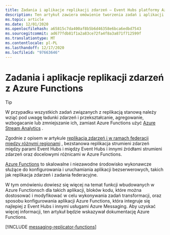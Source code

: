 ```yaml
---
title: Zadania i aplikacje replikacji zdarzeń — Event Hubs platformy Azure | Microsoft Docs
description: Ten artykuł zawiera omówienie tworzenia zadań i aplikacji replikacji zdarzeń przy użyciu Azure Functions
ms.topic: article
ms.date: 12/01/2020
ms.openlocfilehash: a65815c7da400af8b5b6d46358e6bca6edbd7543
ms.sourcegitcommit: ad677fdb81f1a2a83ce72fa4f8a3a871f712599f
ms.translationtype: MT
ms.contentlocale: pl-PL
ms.lasthandoff: 12/17/2020
ms.locfileid: "97663646"
---
```

# <a name="event-replication-tasks-and-applications-with-azure-functions"></a>Zadania i aplikacje replikacji zdarzeń z Azure Functions

> [!TIP]
> W przypadku wszystkich zadań związanych z replikacją stanową należy wziąć pod uwagę ładunki zdarzeń i przekształcanie, agregowanie, wzbogacanie lub zmniejszanie ich, zamiast Azure Functions użyć [Azure Stream Analytics](../stream-analytics/stream-analytics-introduction.md) .

Zgodnie z opisem w artykule [replikacja zdarzeń i w ramach federacji między różnymi regionami](event-hubs-federation-overview.md) , bezstanowa replikacja strumieni zdarzeń między parami Event Hubs i między Event Hubs i innymi źródłami strumieni zdarzeń oraz docelowymi różnicami w Azure Functions.

[Azure Functions](../azure-functions/functions-overview.md) to skalowalne i niezawodne środowisko wykonawcze służące do konfigurowania i uruchamiania aplikacji bezserwerowych, takich jak replikacja zdarzeń i zadania federacyjne.

W tym omówieniu dowiesz się więcej na temat funkcji wbudowanych w Azure Functionsch dla takich aplikacji, bloków kodu, które można dostosować i modyfikować w celu wykonywania zadań transformacji, oraz sposobu konfigurowania aplikacji Azure Functions, która integruje się najlepiej z Event Hubs i innymi usługami Azure Messaging. Aby uzyskać więcej informacji, ten artykuł będzie wskazywał dokumentację Azure Functions.

[!INCLUDE [messaging-replicator-functions](../../includes/messaging-replicator-functions.md)]









